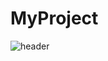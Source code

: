 # MyProject

![header](https://capsule-render.vercel.app/api?type=wave&color=auto&height=300&section=header&text=sik-yong%20github&fontSize=90)
